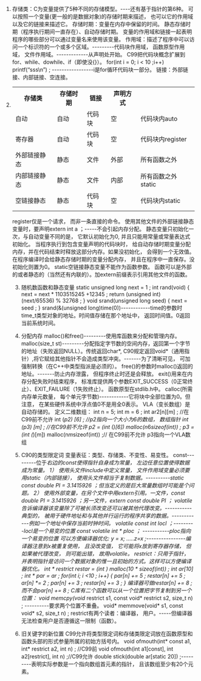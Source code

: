 1. 存储类：C为变量提供了5种不同的存储模型。----还有基于指针的第6种。
可以按照一个变量(更一般的是数据对象)的存储时期来描述， 也可以它的作用域以及它的链接来描述它。
存储时期：变量在内存中保留的时间。
静态存储时期（程序执行期间一直存在）、自动存储时期。
变量的作用域和链接一起表明程序的哪些部分可以通过变量名来使用该变量。
作用域：描述了程序中可以访问一个标识符的一个或多个区域。---------代码块作用域， 函数原型作用域， 文件作用域。-------------从声明处开始。
C99把代码块概念扩展到for、while、dowhile、if（即使没{}）。
for(int i = 0; i < 10 ;i++) printf(“sss\n”) ; -----------------i是for循环代码块一部分。
链接：外部链接、内部链接、空连接。

2. <table>
<tr><th>存储类</th><th>存储时期</th><th作用域</th><th>链接</th><th>声明方式</th></tr>
<tr><td>自动</td><td>自动</td><td>代码块</td><td>空</td><td>代码块内auto</td></tr>
<tr><td>寄存器</td><td>自动</td><td>代码块</td><td>空</td><td>代码块内register</td></tr>
<tr><td>外部链接静态</td><td>静态</td><td>文件</td><td>外部</td><td>所有函数之外</td></tr>
<tr><td>内部链接静态</td><td>静态</td><td>文件</td><td>内部</td><td>所有函数之外static</td></tr>
<tr><td>空链接静态</td><td>静态</td><td>代码块</td><td>空</td><td>代码块内static</td></tr>
</table>
register仅是一个请求， 而非一条直接的命令。
   使用其他文件的外部链接静态变量时，要声明extern int a ；-----不会引起内存分配。
静态变量只初始化一次，与自动变量不同的是， 它默认初始化为0, 并且只能用常量或常量表达式初始化。
当程序执行到包含变量声明的代码块时， 给自动存储时期变量分配内存，并在代码结束时释放这部分内存。如果没初始化， 会得到一个无效值。
在程序编译时会给静态存储时期的变量分配内存， 并且在程序中一直保存。没初始化则置为0。
static空链接静态变量不能作为函数参数。
函数可以是外部的或者静态的（当然还有内联的）。加extern前缀表示引用其他文件的函数。

3. 随机数函数和静态变量
static unsigned long next = 1 ;
int rand(void)
{
   next = next * 1103515245 +12345 ;
   return (unsigned int) (next/65536) % 32768 ;
}
void srand(unsigned long seed)
{
   next = seed ;
}
srand(&(unsigned long)time(0))------------time的参数时time_t类型对象的地址。时间值存储在那个地址中， 返回时间值。0返回当前系统时间。

4. 分配内存
malloc()和free()---------使用库函数来分配和管理内存。
malloc(size_t st)---------分配指定字节数的空间内存，返回第一个字节的地址（失败返回NULL）。传统返回char*, C90规定返回void*（通用指针）,将它赋给其他指针不会造成类型冲突。-------为了清晰可见， 可加强制转换（在C++中类型指派是必须的）。
free()的参数时malloc()返回的地址。-------防止内存泄露， 但程序终止时还是会释放。
exit()用来在内存分配失败时结束程序， 标准库提供两个参数EXIT_SUCCESS（0正常终止）、EXIT_FAILURE（1失败终止）。
函数原型在stdlib.h中。
calloc(所需内存单元数量， 每个单元字节数)------------它将块中全部位置为0。但注意， 在某些硬件系统中浮点值0不是用全0表示。
VLA（变长数组）是自动存储的。
定义二维数组：
int n = 5;
int m = 6 ;
int ar2[n][m] ; //在C99前不允许
int (*p2) [6] ; //p2指向一个大小为6的数组， 数组指针
int (*p3) [m] ; //在C99前不允许
p2 = (int (*)[6]) malloc(n*6*sizeof(int)) ;
p3 = (int (*)[m]) malloc(n*m*sizeof(int)) ;// 在C99前不允许  p3指向一个VLA数组

5. C90的类型限定词
变量表征：类型、存储类、不变性、易变性。
const---------位于*右边的const使得指针自身成为常量， 左边任意位置使得数据成为常量。
1） 使用头文件include中定义常量， 文件作用域变量必须要用static（内部链接）， 使用头文件相当于复制数据。----------static const double PI = 3.1415926 ；但当定义的是巨大常量数组时可能是个问题。
2） 使用外部变量，在另个文件中用extern引用。一文件，const double PI = 3.1415926 ；另一文件，extern const double PI ；
volatile告诉编译器该变量除了可被长须改变还可以被其他代理改变。-----------典型的， 被用于硬件地址和与其他并行运行的程序共享的数据。------------例如一个地址中保存当前时钟时间。
volatile const int locl ；---------locl是一个易变的位置
const volatile int * ploc ； -----------ploc指向一个易变的位置
可以方便编译器优化:
y = x; …..z=x ;----------------编译器注意到x被重复使用， 且没改变值， 它可能将x放到寄存器存储， 但如果被代理改变， 则可能出错， 故用volatile。
restrict：只用于指针， 并表明指针是访问一个数据对象的惟一且初始的方式。这样可以方便编译器优化。
int * restrict restar = (int *) malloc(10 * sizeof(int)) ;
int ar[10] ;
int * par = ar ;
for(int i; i <10 ; i++)
{
     par[n] += 5 ;
     restar[n] += 5 ;
     ar[n] \*= 2 ;
     par[n] += 3 ;
     restar[n] += 3 ;
}
编译器可做restar[n] += 8 ;而不会par[n] += 8 ;
C库有二个函数可以从一个位置把字节复制到另一个位置：
void* memcpy(void* restrict s1, const void* restrict s2, size_t n) ;
----------要求两个位置不重叠。
void* memmove(void* s1, const void* s2, size_t n) ;
restrict有两个读者：编译器， 用户。-----但编译器无法检查用户是否遵循这一限制（函数）。

6. 旧关键字的新位置
C99允许将类型限定词和存储类限定词放在函数原型和函数头部的形式参量所属的初始方括号内。
void ofmouth(int* const a1, int* restrict a2, int n) ; //C99前
void ofmouth(int a1[const], int a2[restrict], int n) ;//C99允许
double stick(double ar[static 20]) ;---------表明实际参数是一个指向数组首元素的指针， 且该数组至少有20个元素。